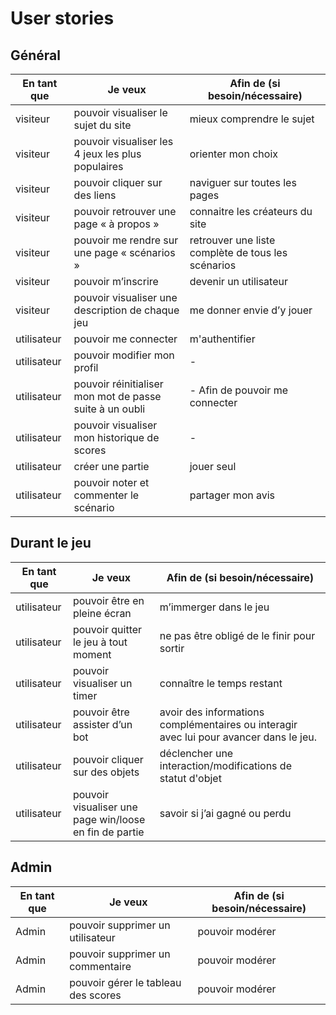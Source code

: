 # User stories

## Général

| En tant que         | Je veux                                                 | Afin de (si besoin/nécessaire)                     |
|---------------------|---------------------------------------------------------|----------------------------------------------------|
| visiteur            | pouvoir visualiser le sujet du site                     | mieux comprendre le sujet                          |
| visiteur            | pouvoir visualiser les 4 jeux les plus populaires       | orienter mon choix                                 |
| visiteur            | pouvoir cliquer sur des liens                           | naviguer sur toutes les pages                      |
| visiteur            | pouvoir retrouver une page « à propos »                 | connaitre les créateurs du site                    |
| visiteur            | pouvoir me rendre sur une page « scénarios »            | retrouver une liste complète de tous les scénarios |
| visiteur            | pouvoir m’inscrire                                      | devenir un utilisateur                             |
| visiteur            | pouvoir visualiser une description de chaque jeu        | me donner envie d’y jouer                          |
| utilisateur         | pouvoir me connecter                                    | m'authentifier                                     |
| utilisateur         | pouvoir modifier mon profil                             | -                                                  |
| utilisateur         | pouvoir réinitialiser mon mot de passe suite à un oubli | - Afin de pouvoir me connecter                     |
| utilisateur         | pouvoir visualiser mon historique de scores             | -                                                  |
| utilisateur         | créer une partie                                        | jouer seul                                         |
| utilisateur         | pouvoir noter et commenter le scénario                  | partager mon avis                                  |

## Durant le jeu

| En tant que         | Je veux                                                       | Afin de (si besoin/nécessaire)                                                         |
|---------------------|---------------------------------------------------------------|----------------------------------------------------------------------------------------|
| utilisateur         | pouvoir être en pleine écran                                  | m’immerger dans le jeu                                                                 |
| utilisateur         | pouvoir quitter le jeu à tout moment                          | ne pas être obligé de le finir pour sortir                                             |
| utilisateur         | pouvoir visualiser un timer                                   | connaître le temps restant                                                             |
| utilisateur         | pouvoir être assister d’un bot                                | avoir des informations complémentaires ou interagir avec lui pour avancer dans le jeu. |
| utilisateur         | pouvoir cliquer sur des objets                                | déclencher une interaction/modifications de statut d'objet                             |
| utilisateur         | pouvoir visualiser une page win/loose en fin de partie        | savoir si j’ai gagné ou perdu                                                          |

## Admin

| En tant que | Je veux                                 | Afin de (si besoin/nécessaire)                                                         |
|-------------|-----------------------------------------|----------------------------------------------------------------------------------------|
| Admin       | pouvoir supprimer un utilisateur        | pouvoir modérer                                                                        |
| Admin       | pouvoir supprimer un commentaire        | pouvoir modérer                                                                        |
| Admin       | pouvoir gérer le tableau des scores     | pouvoir modérer                                                                        |
